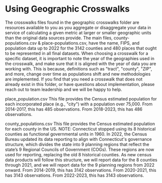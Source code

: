 # Using Geographic Crosswalks

The crosswalks files found in the geographic crosswalks folder are resources available to you as you aggregate or disaggregate your data in service of calculating a given metric at larger or smaller geographic units than the original data sources provide. The main files, county-populations.csv & place-populations.csv, have the name, FIPS, and population data up to 2022 for the 3142 counties and 480 places that ought to be represented in all final datasets.
When choosing a crosswalk for a specific dataset, it is important to note the year of the geographies used in the crosswalk, and make sure that it is aligned with the year of data you are working with. This is because, definitions such as "tract", "county", "ZIP", and more, change over time as populations shift and new methodologies are implemented.
If you find that you need a crosswalk that does not already exist in this folder, or have questions about implementation, please reach out to team leadership and we will be happy to help.


place_population.csv
This file provides the Census estimated population for each incorporated place (e.g., "city") with a population over 75,000.
From 2014-2017, this has 485 observations.
From 2018-2023, this has 486 observations.

county_populations.csv
This file provides the Census estimated population for each county in the US.
NOTE: Connecticut stopped using its 8 historical counties as functional governmental units in 1960. In 2022, the Census Bureau updated its data reporting to align with Connecticut's governance structure, which divides the state into 9 planning regions that reflect the state’s 9 Regional Councils of Government (COGs). These regions are now used for reporting, replacing the old 8 historical counties. As new census data products will follow this structure, we will report data for the 8 counties through 2021, and we will report data for the 9 planning regions from 2022 onward.
From 2014-2019, this has 3142 observations.
From 2020-2021, this has 3143 observations.
From 2022-2023, this has 3143 observations.


